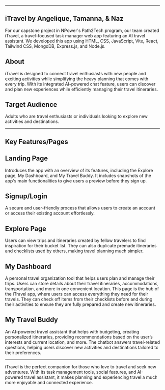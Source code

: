 ----------------------------
iTravel by Angelique, Tamanna, & Naz
----------------------------

For our capstone project in NPower's Path2Tech program, our team created iTravel, a travel-focused task manager web app featuring an AI travel assistant. We developed this app using HTML, CSS, JavaScript, Vite, React, Tailwind CSS, MongoDB, Express.js, and Node.js.


About
----------------------------

iTravel is designed to connect travel enthusiasts with new people and exciting activities while simplifying the heavy planning that comes with every trip. With its integrated AI-powered chat feature, users can discover and plan new experiences while efficiently managing their travel itineraries.


Target Audience
----------------------------

Adults who are travel enthusiasts or individuals looking to explore new activities and destinations.


---------------------------
Key Features/Pages
----------------------------


Landing Page
----------------------------

Introduces the app with an overview of its features, including the Explore page, My Dashboard, and My Travel Buddy. It includes snapshots of the app's main functionalities to give users a preview before they sign up.


Signup/Login
----------------------------

A secure and user-friendly process that allows users to create an account or access their existing account effortlessly.


Explore Page
----------------------------

Users can view trips and itineraries created by fellow travelers to find inspiration for their bucket list. They can also duplicate premade itineraries and checklists used by others, making travel planning much simpler.


My Dashboard
----------------------------

A personal travel organization tool that helps users plan and manage their trips. Users can store details about their travel itineraries, accommodations, transportation, and more in one convenient location. This page is the hub of the iTravel app, where users can access everything they need for their travels. They can check off items from their checklists before and during their activities to ensure they are fully prepared and create new itineraries.


My Travel Buddy
----------------------------

An AI-powered travel assistant that helps with budgeting, creating personalized itineraries, providing recommendations based on the user’s interests and current location, and more. The chatbot answers travel-related questions, helping users discover new activities and destinations tailored to their preferences.

----------------------------
iTravel is the perfect companion for those who love to travel and seek new adventures. With its task management tools, social features, and AI-powered travel assistant, it makes planning and experiencing travel a much more enjoyable and connected experience.
